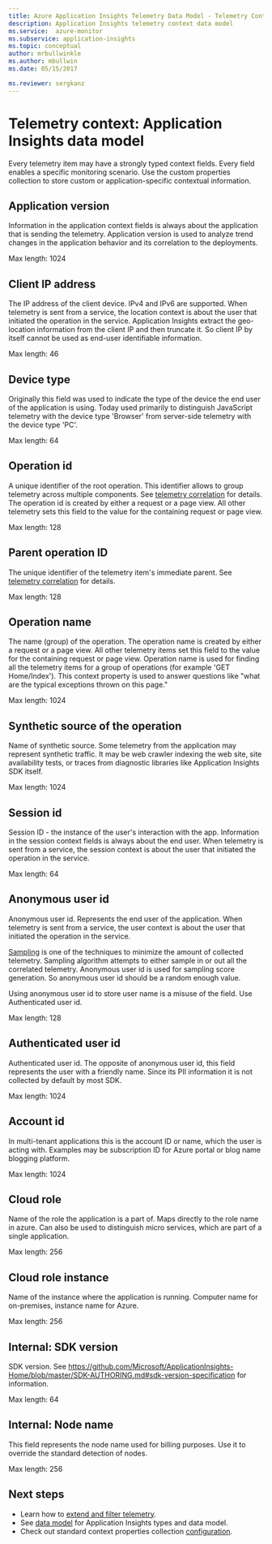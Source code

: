 ```yaml
---
title: Azure Application Insights Telemetry Data Model - Telemetry Context | Microsoft Docs
description: Application Insights telemetry context data model
ms.service:  azure-monitor
ms.subservice: application-insights
ms.topic: conceptual
author: mrbullwinkle
ms.author: mbullwin
ms.date: 05/15/2017

ms.reviewer: sergkanz
---
```


# Telemetry context: Application Insights data model

Every telemetry item may have a strongly typed context fields. Every field enables a specific monitoring scenario. Use the custom properties collection to store custom or application-specific contextual information.


## Application version

Information in the application context fields is always about the application that is sending the telemetry. Application version is used to analyze trend changes in the application behavior and its correlation to the deployments.

Max length: 1024


## Client IP address

The IP address of the client device. IPv4 and IPv6 are supported. When telemetry is sent from a service, the location context is about the user that initiated the operation in the service. Application Insights extract the geo-location information from the client IP and then truncate it. So client IP by itself cannot be used as end-user identifiable information. 

Max length: 46


## Device type

Originally this field was used to indicate the type of the device the end user of the application is using. Today used primarily to distinguish JavaScript telemetry with the device type 'Browser' from server-side telemetry with the device type 'PC'.

Max length: 64


## Operation id

A unique identifier of the root operation. This identifier allows to group telemetry across multiple components. See [telemetry correlation](../../azure-monitor/app/correlation.md) for details. The operation id is created by either a request or a page view. All other telemetry sets this field to the value for the containing request or page view. 

Max length: 128


## Parent operation ID

The unique identifier of the telemetry item's immediate parent. See [telemetry correlation](../../azure-monitor/app/correlation.md) for details.

Max length: 128


## Operation name

The name (group) of the operation. The operation name is created by either a request or a page view. All other telemetry items set this field to the value for the containing request or page view. Operation name is used for finding all the telemetry items for a group of operations (for example 'GET Home/Index'). This context property is used to answer questions like "what are the typical exceptions thrown on this page."

Max length: 1024


## Synthetic source of the operation

Name of synthetic source. Some telemetry from the application may represent synthetic traffic. It may be web crawler indexing the web site, site availability tests, or traces from diagnostic libraries like Application Insights SDK itself.

Max length: 1024


## Session id

Session ID - the instance of the user's interaction with the app. Information in the session context fields is always about the end user. When telemetry is sent from a service, the session context is about the user that initiated the operation in the service.

Max length: 64


## Anonymous user id

Anonymous user id. Represents the end user of the application. When telemetry is sent from a service, the user context is about the user that initiated the operation in the service.

[Sampling](../../azure-monitor/app/sampling.md) is one of the techniques to minimize the amount of collected telemetry. Sampling algorithm attempts to either sample in or out all the correlated telemetry. Anonymous user id is used for sampling score generation. So anonymous user id should be a random enough value. 

Using anonymous user id to store user name is a misuse of the field. Use Authenticated user id.

Max length: 128


## Authenticated user id

Authenticated user id. The opposite of anonymous user id, this field represents the user with a friendly name. Since its PII information it is not collected by default by most SDK.

Max length: 1024


## Account id

In multi-tenant applications this is the account ID or name, which the user is acting with. Examples may be subscription ID for Azure portal or blog name blogging platform.

Max length: 1024


## Cloud role

Name of the role the application is a part of. Maps directly to the role name in azure. Can also be used to distinguish micro services, which are part of a single application.

Max length: 256


## Cloud role instance

Name of the instance where the application is running. Computer name for on-premises, instance name for Azure.

Max length: 256


## Internal: SDK version

SDK version. See https://github.com/Microsoft/ApplicationInsights-Home/blob/master/SDK-AUTHORING.md#sdk-version-specification for information.

Max length: 64


## Internal: Node name

This field represents the node name used for billing purposes. Use it to override the standard detection of nodes.

Max length: 256


## Next steps

- Learn how to [extend and filter telemetry](../../azure-monitor/app/api-filtering-sampling.md).
- See [data model](data-model.md) for Application Insights types and data model.
- Check out standard context properties collection [configuration](../../azure-monitor/app/configuration-with-applicationinsights-config.md#telemetry-initializers-aspnet).

